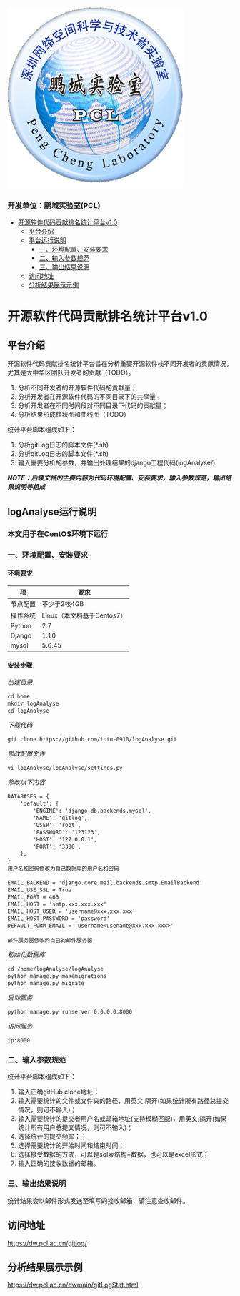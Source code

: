 
![](https://github.com/tutu-0910/logAnalyse/blob/master/logAnalyse/gitlogStatic/img/favicon.ico)<br>

### 开发单位：鹏城实验室(PCL)


- [ 开源软件代码贡献排名统计平台v1.0 ](#head1)
	- [ 平台介绍](#head2)
	- [ 平台运行说明](#head3)
		- [ 一、环境配置、安装要求](#head5)
		- [ 二、输入参数规范](#head10)
		- [ 三、输出结果说明](#head14)
	- [ 访问地址](#head18)
	- [ 分析结果展示示例](#head19)



# <span id="head1">开源软件代码贡献排名统计平台v1.0</span>

## <span id="head2"> 平台介绍</span>

开源软件代码贡献排名统计平台旨在分析重要开源软件栈不同开发者的贡献情况，尤其是大中华区团队开发者的贡献（TODO）。

1. 分析不同开发者的开源软件代码的贡献量；
2. 分析开发者在开源软件代码的不同目录下的共享量；
3. 分析开发者在不同时间段对不同目录下代码的贡献量；
4. 分析结果形成柱状图和曲线图（TODO）

统计平台脚本组成如下：

1. 分析gitLog日志的脚本文件(*.sh)
2. 分析gitLog日志的脚本文件(*.sh)
3. 输入需要分析的参数，并输出处理结果的django工程代码(logAnalyse/)
	


***NOTE：后续文档的主要内容为代码环境配置、安装要求，输入参数规范，输出结果说明等组成***

## <span id="head3"> logAnalyse运行说明</span>

### <span id="head4"> 本文用于在CentOS环境下运行</span>

### <span id="head5"> 一、环境配置、安装要求</span>


#### 环境要求

项 | 要求
---|---
节点配置 | 不少于2核4GB
操作系统 | Linux（本文档基于Centos7）
Python | 2.7
Django | 1.10
mysql  | 5.6.45


#### 安装步骤
*创建目录*

```
cd home
mkdir logAnalyse
cd logAnalyse
```

*下载代码*

```
git clone https://github.com/tutu-0910/logAnalyse.git
```

*修改配置文件*

```
vi logAnalyse/logAnalyse/settings.py
```

*修改以下内容*

```
DATABASES = {
    'default': {
        'ENGINE': 'django.db.backends.mysql',
        'NAME': 'gitlog',
        'USER': 'root',
        'PASSWORD': '123123',
        'HOST': '127.0.0.1',
        'PORT': '3306',
    },
}
用户名和密码修改为自己数据库的用户名和密码

EMAIL_BACKEND = 'django.core.mail.backends.smtp.EmailBackend'
EMAIL_USE_SSL = True
EMAIL_PORT = 465
EMAIL_HOST = 'smtp.xxx.xxx.xxx'
EMAIL_HOST_USER = 'username@xxx.xxx.xxx'
EMAIL_HOST_PASSWORD = 'password'
DEFAULT_FORM_EMAIL = 'username<usename@xxx.xxx.xxx>'

邮件服务器修改问自己的邮件服务器

```

*初始化数据库*

```
cd /home/logAnalyse/logAnalyse
python manage.py makemigrations
python manage.py migrate
```

*启动服务*

```
python manage.py runserver 0.0.0.0:8000
```
*访问服务*
```
ip:8000
```
### <span id="head10"> 二、输入参数规范</span>

统计平台脚本组成如下：

1. 输入正确gitHub clone地址；
2. 输入需要统计的文件或文件夹的路径，用英文;隔开(如果统计所有路径总提交情况，则可不输入)；
3. 输入需要统计的提交者用户名或邮箱地址(支持模糊匹配)，用英文;隔开(如果统计所有用户总提交情况，则可不输入)；
4. 选择统计的提交频率；；
5. 选择需要统计的开始时间和结束时间；
6. 选择接受数据的方式，可以是sql表结构+数据，也可以是excel形式；
7. 输入正确的接收数据的邮箱。

### <span id="head14"> 三、输出结果说明</span>

统计结果会以邮件形式发送至填写的接收邮箱，请注意查收邮件。


## <span id="head18">访问地址</span>
https://dw.pcl.ac.cn/gitlog/
## <span id="head19">分析结果展示示例</span>
https://dw.pcl.ac.cn/dwmain/gitLogStat.html


